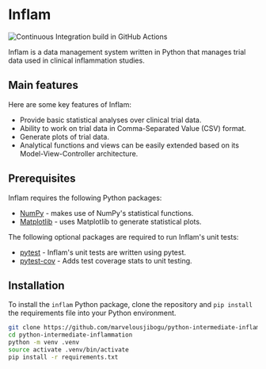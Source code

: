 # Inflam

![Continuous Integration build in GitHub Actions](https://github.com/marvelousjibogu/python-intermediate-inflammation/workflows/CI/badge.svg?branch=main)

Inflam is a data management system written in Python
that manages trial data used in clinical inflammation studies.

## Main features

Here are some key features of Inflam:

- Provide basic statistical analyses over clinical trial data.
- Ability to work on trial data in Comma-Separated Value (CSV) format.
- Generate plots of trial data.
- Analytical functions and views can be easily extended based on
  its Model-View-Controller architecture.

## Prerequisites

Inflam requires the following Python packages:

- [NumPy](https://www.numpy.org/) - makes use of NumPy's statistical functions.
- [Matplotlib](https://matplotlib.org/stable/index.html) -
  uses Matplotlib to generate statistical plots.

The following optional packages are required to run Inflam's unit tests:

- [pytest](https://docs.pytest.org/en/stable/) -
  Inflam's unit tests are written using pytest.
- [pytest-cov](https://pypi.org/project/pytest-cov/) -
  Adds test coverage stats to unit testing.

## Installation

To install the `inflam` Python package,
clone the repository and `pip install` the requirements file
into your Python environment.

```bash
git clone https://github.com/marvelousjibogu/python-intermediate-inflammation
cd python-intermediate-inflammation
python -m venv .venv
source activate .venv/bin/activate
pip install -r requirements.txt
```
